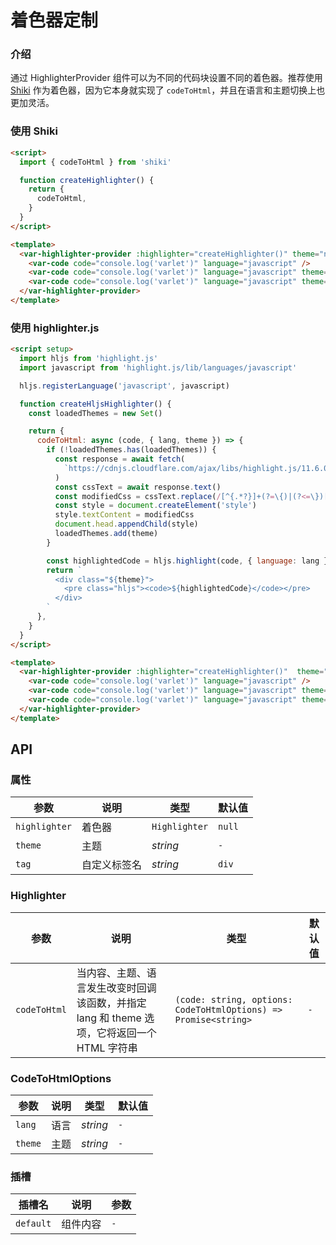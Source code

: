 # 着色器定制

### 介绍

通过 HighlighterProvider 组件可以为不同的代码块设置不同的着色器。推荐使用 [Shiki](https://shiki.tmrs.site/) 作为着色器，因为它本身就实现了 `codeToHtml`，并且在语言和主题切换上也更加灵活。

### 使用 Shiki

```html
<script>
  import { codeToHtml } from 'shiki'

  function createHighlighter() {
    return {
      codeToHtml,
    }
  }
</script>

<template>
  <var-highlighter-provider :highlighter="createHighlighter()" theme="nord">
    <var-code code="console.log('varlet')" language="javascript" />
    <var-code code="console.log('varlet')" language="javascript" theme='one-dark' />
    <var-code code="console.log('varlet')" language="javascript" theme='one-dark-pro' />
  </var-highlighter-provider>
</template>
```

### 使用 highlighter.js

```html
<script setup>
  import hljs from 'highlight.js'
  import javascript from 'highlight.js/lib/languages/javascript'

  hljs.registerLanguage('javascript', javascript)

  function createHljsHighlighter() {
    const loadedThemes = new Set()

    return {
      codeToHtml: async (code, { lang, theme }) => {
        if (!loadedThemes.has(loadedThemes)) {
          const response = await fetch(
            `https://cdnjs.cloudflare.com/ajax/libs/highlight.js/11.6.0/styles/${theme}.min.css`
          )
          const cssText = await response.text()
          const modifiedCss = cssText.replace(/[^{.*?}]+(?=\{)|(?<=\})[^{}]+/g, (s) => `.${theme} ${s}`)
          const style = document.createElement('style')
          style.textContent = modifiedCss
          document.head.appendChild(style)
          loadedThemes.add(theme)
        }

        const highlightedCode = hljs.highlight(code, { language: lang }).value
        return `
          <div class="${theme}">
            <pre class="hljs"><code>${highlightedCode}</code></pre>
          </div>
        `
      },
    }
  }
</script>

<template>
  <var-highlighter-provider :highlighter="createHighlighter()"  theme="nord">
    <var-code code="console.log('varlet')" language="javascript" />
    <var-code code="console.log('varlet')" language="javascript" theme="monokai" />
    <var-code code="console.log('varlet')" language="javascript" theme="atom-one-dark" />
  </var-highlighter-provider>
</template>
```

## API

### 属性

| 参数              | 说明                                                        | 类型            | 默认值            |
|------------------|--------------------------------------------------------------|----------------|------------------|
| `highlighter`    | 着色器                                                       | `Highlighter`   | `null`              |
| `theme`          | 主题                                                         | _string_       | `-`              |
| `tag`            | 自定义标签名                                                  | _string_       | `div`              |

### Highlighter

| 参数 | 说明 | 类型 | 默认值 |
| ------ | ------ | ------ | ------ |
| `codeToHtml` | 当内容、主题、语言发生改变时回调该函数，并指定 lang 和 theme 选项，它将返回一个 HTML 字符串 | `(code: string, options: CodeToHtmlOptions) => Promise<string>` | `-`

### CodeToHtmlOptions

| 参数 | 说明 | 类型 | 默认值 |
| ------ | ------ | ------ | ------ |
| `lang` | 语言 | _string_ | `-` |
| `theme` | 主题 | _string_ | `-` |

### 插槽

| 插槽名 | 说明 | 参数 |
| --- | --- | --- |
| `default` | 组件内容 | `-` |
